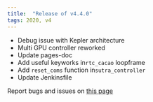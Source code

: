 ```yaml
---
title:  "Release of v4.4.0"
tags: 2020, v4
---
```


- Debug issue with Kepler architecture
- Multi GPU controller reworked
- Update pages-doc
- Add useful keyworks in```rtc_cacao``` loopframe
- Add ```reset_coms``` function in```sutra_controller```
- Update Jenkinsfile

Report bugs and issues on [this page](https://github.com/ANR-COMPASS/shesha/issues)
